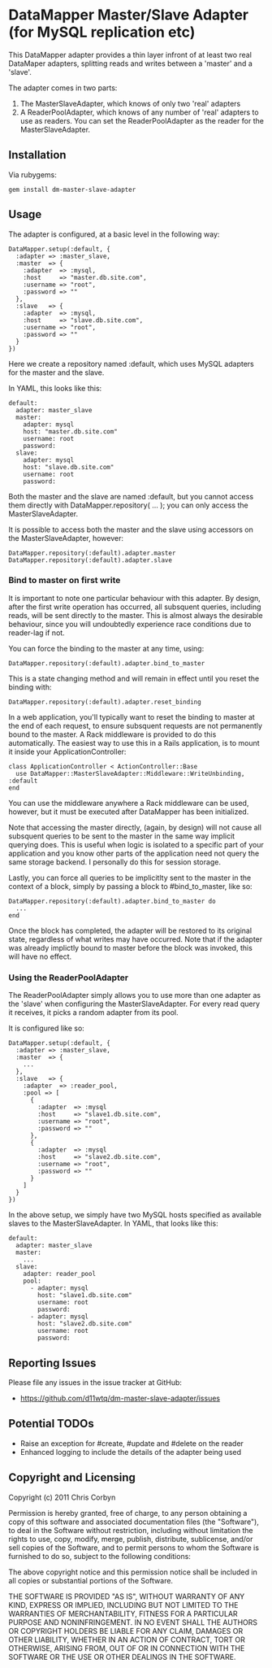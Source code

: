# DataMapper Master/Slave Adapter (for MySQL replication etc)

This DataMapper adapter provides a thin layer infront of at least two
real DataMaper adapters, splitting reads and writes between a 'master'
and a 'slave'.

The adapter comes in two parts:

  1. The MasterSlaveAdapter, which knows of only two 'real' adapters
  2. A ReaderPoolAdapter, which knows of any number of 'real' adapters
     to use as readers.  You can set the ReaderPoolAdapter as the reader
     for the MasterSlaveAdapter.


## Installation

Via rubygems:

    gem install dm-master-slave-adapter


## Usage

The adapter is configured, at a basic level in the following way:

    DataMapper.setup(:default, {
      :adapter => :master_slave,
      :master  => {
        :adapter  => :mysql,
        :host     => "master.db.site.com",
        :username => "root",
        :password => ""
      },
      :slave   => {
        :adapter  => :mysql,
        :host     => "slave.db.site.com",
        :username => "root",
        :password => ""
      }
    })

Here we create a repository named :default, which uses MySQL adapters for the
master and the slave.

In YAML, this looks like this:

    default:
      adapter: master_slave
      master:
        adapter: mysql
        host: "master.db.site.com"
        username: root
        password: 
      slave:
        adapter: mysql
        host: "slave.db.site.com"
        username: root
        password: 

Both the master and the slave are named :default, but you cannot access them directly
with DataMapper.repository( ... ); you can only access the MasterSlaveAdapter.

It is possible to access both the master and the slave using accessors on the
MasterSlaveAdapter, however:

    DataMapper.repository(:default).adapter.master
    DataMapper.repository(:default).adapter.slave

### Bind to master on first write

It is important to note one particular behaviour with this adapter.  By design, after
the first write operation has occurred, all subsquent queries, including reads, will
be sent directly to the master.  This is almost always the desirable behaviour, since
you will undoubtedly experience race conditions due to reader-lag if not.

You can force the binding to the master at any time, using:

    DataMapper.repository(:default).adapter.bind_to_master

This is a state changing method and will remain in effect until you reset the binding
with:

    DataMapper.repository(:default).adapter.reset_binding

In a web application, you'll typically want to reset the binding to master at the end
of each request, to ensure subsquent requests are not permanently bound to the master. A
Rack middleware is provided to do this automatically.  The easiest way to use this in a
Rails application, is to mount it inside your ApplicationController:

    class ApplicationController < ActionController::Base
      use DataMapper::MasterSlaveAdapter::Middleware::WriteUnbinding, :default
    end

You can use the middleware anywhere a Rack middleware can be used, however, but it must
be executed after DataMapper has been initialized.

Note that accessing the master directly, (again, by design) will not cause all subsquent
queries to be sent to the master in the same way implicit querying does.  This is useful
when logic is isolated to a specific part of your application and you know other parts of
the application need not query the same storage backend.  I personally do this for
session storage.

Lastly, you can force all queries to be implicitlty sent to the master in the context of
a block, simply by passing a block to #bind_to_master, like so:

    DataMapper.repository(:default).adapter.bind_to_master do
      ...
    end

Once the block has completed, the adapter will be restored to its original state,
regardless of what writes may have occurred.  Note that if the adapter was already
implictly bound to master before the block was invoked, this will have no effect.


### Using the ReaderPoolAdapter

The ReaderPoolAdapter simply allows you to use more than one adapter as the 'slave' when
configuring the MasterSlaveAdapter.  For every read query it receives, it picks a random
adapter from its pool.

It is configured like so:

    DataMapper.setup(:default, {
      :adapter => :master_slave,
      :master  => {
        ...
      },
      :slave   => {
        :adapter  => :reader_pool,
        :pool => [
          {
            :adapter  => :mysql
            :host     => "slave1.db.site.com",
            :username => "root",
            :password => ""
          },
          {
            :adapter  => :mysql
            :host     => "slave2.db.site.com",
            :username => "root",
            :password => ""
          }
        ]
      }
    })

In the above setup, we simply have two MySQL hosts specified as available
slaves to the MasterSlaveAdapter.  In YAML, that looks like this:

    default:
      adapter: master_slave
      master:
        ...
      slave:
        adapter: reader_pool
        pool:
          - adapter: mysql
            host: "slave1.db.site.com"
            username: root
            password: 
          - adapter: mysql
            host: "slave2.db.site.com"
            username: root
            password: 

## Reporting Issues

Please file any issues in the issue tracker at GitHub:

  - https://github.com/d11wtq/dm-master-slave-adapter/issues

## Potential TODOs

  - Raise an exception for #create, #update and #delete on the reader
  - Enhanced logging to include the details of the adapter being used

## Copyright and Licensing

Copyright (c) 2011 Chris Corbyn

Permission is hereby granted, free of charge, to any person obtaining
a copy of this software and associated documentation files (the
"Software"), to deal in the Software without restriction, including
without limitation the rights to use, copy, modify, merge, publish,
distribute, sublicense, and/or sell copies of the Software, and to
permit persons to whom the Software is furnished to do so, subject to
the following conditions:

The above copyright notice and this permission notice shall be
included in all copies or substantial portions of the Software.

THE SOFTWARE IS PROVIDED "AS IS", WITHOUT WARRANTY OF ANY KIND,
EXPRESS OR IMPLIED, INCLUDING BUT NOT LIMITED TO THE WARRANTIES OF
MERCHANTABILITY, FITNESS FOR A PARTICULAR PURPOSE AND
NONINFRINGEMENT. IN NO EVENT SHALL THE AUTHORS OR COPYRIGHT HOLDERS BE
LIABLE FOR ANY CLAIM, DAMAGES OR OTHER LIABILITY, WHETHER IN AN ACTION
OF CONTRACT, TORT OR OTHERWISE, ARISING FROM, OUT OF OR IN CONNECTION
WITH THE SOFTWARE OR THE USE OR OTHER DEALINGS IN THE SOFTWARE.
